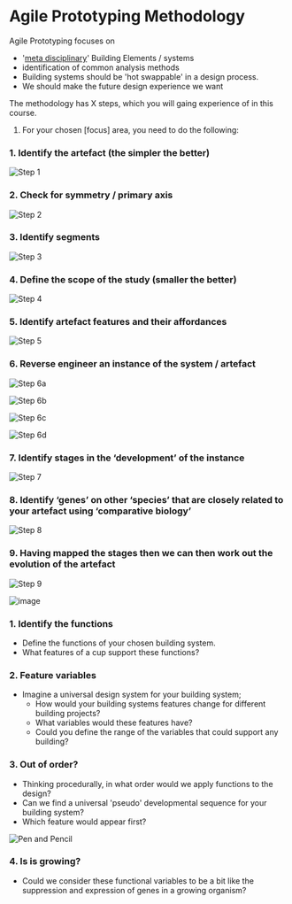 # Agile Prototyping Methodology

Agile Prototyping focuses on

- '[meta disciplinary]' Building Elements / systems
- identification of common analysis methods
- Building systems should be 'hot swappable' in a design process.
- We should make the future design experience we want

The methodology has X steps, which you will gaing experience of in this course.

1. For your chosen [focus] area, you need to do the following:

### 1. Identify the artefact (the simpler the better)
![Step 1](/Agile/img/Methodology/01.PNG)
### 2. Check for symmetry / primary axis
![Step 2](/Agile/img/Methodology/02.PNG)
### 3. Identify segments 
![Step 3](/Agile/img/Methodology/03.PNG)
### 4. Define the scope of the study (smaller the better)
![Step 4](/Agile/img/Methodology/04.PNG)
### 5. Identify artefact features and their affordances
![Step 5](/Agile/img/Methodology/05.PNG)
### 6. Reverse engineer an instance of the system / artefact
![Step 6a](/Agile/img/Methodology/06a.PNG)

![Step 6b](/Agile/img/Methodology/06b.PNG)

![Step 6c](/Agile/img/Methodology/06c.PNG)

![Step 6d](/Agile/img/Methodology/06d.PNG)
### 7. Identify stages in the ‘development’ of the instance
![Step 7](/Agile/img/Methodology/07.PNG)
### 8. Identify ‘genes’ on other ‘species’ that are closely related to your artefact using ‘comparative biology’
![Step 8](/Agile/img/Methodology/08.PNG)
### 9. Having mapped the stages then we can then work out the evolution of the artefact
![Step 9](/Agile/img/Methodology/09.PNG)

![image](https://github.com/user-attachments/assets/b57222c4-313e-48d0-9c48-21bb293d400a)


### 1. Identify the functions
* Define the functions of your chosen building system.
* What features of a cup support these functions?

### 2. Feature variables
* Imagine a universal design system for your building system;
  * How would your building systems features change for different building projects?
  * What variables would these features have?
  * Could you define the range of the variables that could support any building?
 
### 3. Out of order?
* Thinking procedurally, in what order would we apply functions to the design?
* Can we find a universal 'pseudo' developmental sequence for your building system?
* Which feature would appear first?

![Pen and Pencil](/Agile/img/Pen_and_Pencil.png)

### 4. Is is growing?
* Could we consider these functional variables to be a bit like the suppression and expression of genes in a growing organism?


<!---

The Methodology is derived from future studies. rather than just speculate on what could be it uses the futures literature methods of 
* Forecasting (looking forward),
* Backcasting (identifying the implications for today on proposed future),
* Pastcasting (learning from the past)
* Recasting (aligning the past to the projected future)
Its process is described in the digram below:
![METHOD](https://github.com/timmcginley/Agile-Prototyping/assets/1415855/8d743541-73eb-4064-b199-5551860b1b1c)


## 1. Forecast *Futures*
We do this in [Assignment 1]. This part identifies the near, medium and long term futures that will provide the future context of the agile prototype. It has the following substeps:
* forecast future using 3 horizons framework
* This follows the **Design Gene Indentification Process (DGIP).**

## 2. Needs *Backcast*
We do this in [Assignment 2]. This part identifies the requirements of the future product / system in you defined future.

* identify the challenges of this future for a specific building system or product.
* This follows the **[Agile Future Design Plan (AFDP)]**.

## 3. Analyse *Pastcast*
We do this in [Assignment 3]. This part ['reverse engineers'] the selected system to develop a recomposable 'agile prototype'. It identifies the features of the systems and disconnects these from its context.

## 4. Change *Recast*
We do this in [Assignment 4]. Consider the link between the 'current' trajectory you defined for your prototype in the previous part and your future scenarios. Is your agile prototype aligned? if not can you align it?

## Reflect
We do this in [Assignment 5]. Does the Prototype support the future? In the end is it a future that you want? would you change this? what does this mean for the building systems that we design today. 

-->

<!-- LINKS -->

[Assignment 1]: /Agile/Assignments/A1
[Assignment 2]: /Agile/Assignments/A2
[Assignment 3]: /Agile/Assignments/A3
[Assignment 4]: /Agile/Assignments/A4
[Assignment 5]: /Agile/Assignments/A5
[meta disciplinary]: /Agile/Concepts/MetaDisciplinary
['reverse engineers']: /Agile/Concepts/ReverseEngineer
[Agile Future Design Plan (AFDP)]: /Agile/Concepts/AFDP
